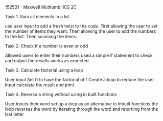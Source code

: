 152531 - Maxwell Muthumbi
ICS 2C

Task 1. Sum all elements in a list

use user input to add a fresh twist to the code. 
First allowing the user to set the number of items they want.
Then allowing the user to add the numbers to the list.
Then summing the items.

Task 2. Check if a number is even or odd

Allowed users to enter their numbers
used a simple if statement to check and output the results
works as exoected.

Task 3. Calculate factorial using a loop

User input
Set 0 to have the factorial of 1
Create a loop to reduce the user input 
calculate the result and print

Task 4. Reverse a string without using in built functions

User inputs their word
set up a loop as an alternative to inbuilt functions
the loop reverses the word by iterating through the word and returning from the last letter